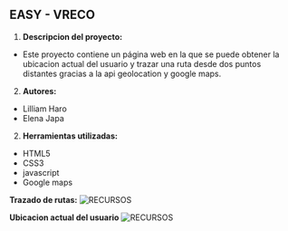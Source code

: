 ## EASY - VRECO
1. **Descripcion del proyecto:**
 - Este proyecto contiene un página web en la que se puede obtener la ubicacion actual del usuario y trazar una ruta desde dos puntos distantes gracias a la api geolocation y google maps.

2. **Autores:**

 - Lilliam Haro
 - Elena Japa

2. **Herramientas utilizadas:**

 - HTML5
 - CSS3
 - javascript
 - Google maps

**Trazado de rutas:**
![RECURSOS](assets/images/maps-1.png)


**Ubicacion actual del usuario**
![RECURSOS](assets/images/maps-2.png)
